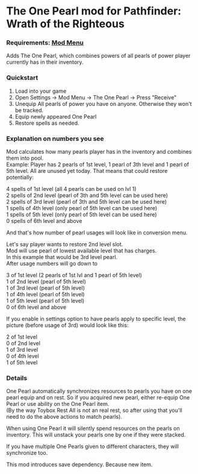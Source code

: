# The One Pearl mod for Pathfinder: Wrath of the Righteous

### Requirements: [Mod Menu](https://github.com/WittleWolfie/ModMenu/releases/latest)

Adds The One Pearl, which combines powers of all pearls of power player currently has in their inventory. 

### Quickstart
1. Load into your game
2. Open Settings -> Mod Menu -> The One Pearl -> Press "Receive"
3. Unequip All pearls of power you have on anyone. Otherwise they won't be tracked.
3. Equip newly appeared One Pearl
4. Restore spells as needed.


### Explanation on numbers you see
Mod calculates how many pearls player has in the inventory and combines them into pool.    
Example: Player has 2 pearls of 1st level, 1 pearl of 3th level and 1 pearl of 5th level. All are unused yet today.
That means that could restore potentially:

4 spells of 1st level (all 4 pearls can be used on lvl 1)    
2 spells of 2nd level (pearl of 3th and 5th level can be used here)    
2 spells of 3rd level (pearl of 3th and 5th level can be used here)    
1 spells of 4th level (only pearl of 5th level can be used here)    
1 spells of 5th level (only pearl of 5th level can be used here)    
0 spells of 6th level and above    

And that's how number of pearl usages will look like in conversion menu.

Let's say player wants  to restore 2nd level slot.  
Mod will use pearl of lowest available level that has charges.   
In this example that would be 3rd level pearl.     
After usage numbers will go down to    

3 of 1st level (2 pearls of 1st lvl and 1 pearl of 5th level)    
1 of 2nd level (pearl of 5th level)     
1 of 3rd level (pearl of 5th level)    
1 of 4th level (pearl of 5th level)    
1 of 5th level (pearl of 5th level)   
0 of 6th level and above    


If you enable in settings option to have pearls apply to specific level, the picture (before usage of 3rd) would look like this:

2 of 1st level      
0 of 2nd level    
1 of 3rd level     
0 of 4th level    
1 of 5th level    

### Details

One Pearl automatically synchronizes resources to pearls you have on one pearl equip and on rest. So if you acquired new pearl, either re-equip One Pearl or use ability on the One Pearl item.  
(By the way Toybox Rest All is not an real rest, so after using that you'll need to do the above actions to match pearls).

When using One Pearl it will silently spend resources on the pearls on inventory. This will unstack your pearls one by one if they were stacked.   

If you have multiple One Pearls given to different characters, they will synchronize too.

This mod introduces save dependency. Because new item.